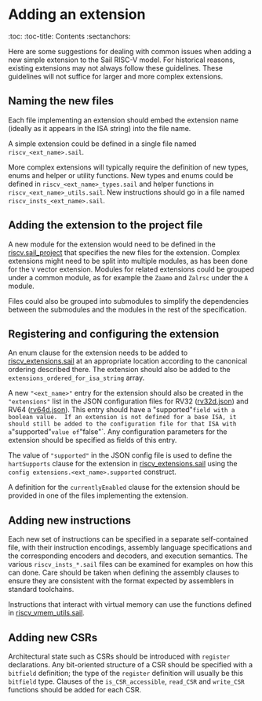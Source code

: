 # Adding an extension
:toc:
:toc-title: Contents
:sectanchors:

Here are some suggestions for dealing with common issues when adding a
new simple extension to the Sail RISC-V model.  For historical
reasons, existing extensions may not always follow these guidelines.
These guidelines will not suffice for larger and more complex
extensions.

## Naming the new files

Each file implementing an extension should embed the extension name
(ideally as it appears in the ISA string) into the file name.

A simple extension could be defined in a single file named
`riscv_<ext_name>.sail`.

More complex extensions will typically require the definition of new
types, enums and helper or utility functions.  New types and enums
could be defined in `riscv_<ext_name>_types.sail` and helper functions
in `riscv_<ext_name>_utils.sail`.  New instructions should go in a
file named `riscv_insts_<ext_name>.sail`.

## Adding the extension to the project file

A new module for the extension would need to be defined in the
[riscv.sail_project](../model/riscv.sail_project) that specifies
the new files for the extension.  Complex extensions might need to be
split into multiple modules, as has been done for the `V` vector
extension.  Modules for related extensions could be grouped under a
common module, as for example the `Zaamo` and `Zalrsc` under the `A`
module.

Files could also be grouped into submodules to simplify the
dependencies between the submodules and the modules in the rest of the
specification.

## Registering and configuring the extension

An enum clause for the extension needs to be added to
[riscv_extensions.sail](../model/riscv_extensions.sail) at an
appropriate location according to the canonical ordering described
there.  The extension should also be added to the
`extensions_ordered_for_isa_string` array.

A new `"<ext_name>"` entry for the extension should also be created in
the `"extensions"` list in the JSON configuration files for RV32
([rv32d.json](../config/rv32d.json)) and RV64
([rv64d.json](../config/rv64d.json)).  This entry should have a
"supported"` field with a boolean value.  If an extension is not
defined for a base ISA, it should still be added to the configuration
file for that ISA with a `"supported"` value of `"false"`.  Any
configuration parameters for the extension should be specified as
fields of this entry.

The value of `"supported"` in the JSON config file is used to define
the `hartSupports` clause for the extension in
[riscv_extensions.sail](../model/riscv_extensions.sail) using the
`config extensions.<ext_name>.supported` construct.

A definition for the `currentlyEnabled` clause for the extension
should be provided in one of the files implementing the extension.

## Adding new instructions

Each new set of instructions can be specified in a separate
self-contained file, with their instruction encodings, assembly
language specifications and the corresponding encoders and decoders,
and execution semantics. The various `riscv_insts_*.sail` files can be
examined for examples on how this can done.  Care should be taken when
defining the assembly clauses to ensure they are consistent with the
format expected by assemblers in standard toolchains.

Instructions that interact with virtual memory can use the functions
defined in [riscv_vmem_utils.sail](../model/riscv_vmem_utils.sail).

## Adding new CSRs

Architectural state such as CSRs should be introduced with `register`
declarations. Any bit-oriented structure of a CSR should be specified
with a `bitfield` definition; the type of the `register` definition
will usually be this `bitfield` type.  Clauses of the
`is_CSR_accessible`, `read_CSR` and `write_CSR` functions should be
added for each CSR.
